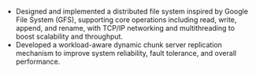 - Designed and implemented a distributed file system inspired by Google File System (GFS), supporting core operations
including read, write, append, and rename, with TCP/IP networking and multithreading to boost scalability and
throughput.  
- Developed a workload-aware dynamic chunk server replication mechanism to improve system reliability, fault tolerance,
and overall performance.
